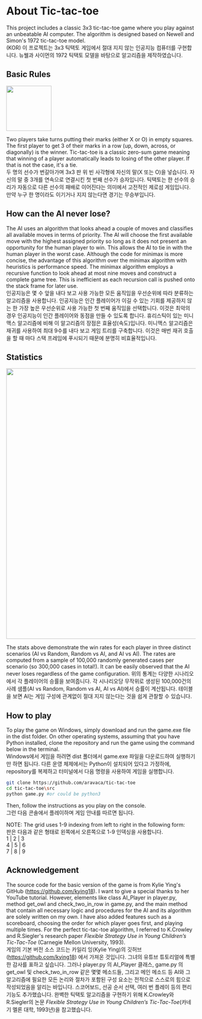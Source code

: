 # About Tic-tac-toe

This project includes a classic 3x3 tic-tac-toe game where you play against an unbeatable AI computer. The algorithm is designed based on Newell and Simon's 1972 tic-tac-toe model.<br/>
(KOR) 이 프로젝트는 3x3 틱택토 게임에서 절대 지지 않는 인공지능 컴퓨터를 구현합니다. 뉴웰과 사이먼의 1972 틱택토 모델을 바탕으로 알고리즘을 제작하였습니다.

## Basic Rules

<img src="https://github.com/aravaca/tic-tac-toe/assets/157980478/181351bb-eb24-40f3-bfb3-2b71541fc30b" width="120">

Two players take turns putting their marks (either X or O) in empty squares. The first player to get 3 of their marks in a row (up, down, across, or diagonally) is the winner. Tic-tac-toe is a classic zero-sum game meaning that winning of a player automatically leads to losing of the other player. If that is not the case, it's a tie. <br/>
두 명의 선수가 번갈아가며 3x3 판 위 빈 사각형에 자신의 말(X 또는 O)을 넣습니다. 자신의 말 중 3개를 연속으로 연결시킨 첫 번째 선수가 승자입니다. 틱택토는 한 선수의 승리가 자동으로 다른 선수의 패배로 이어진다는 의미에서 고전적인 제로섬 게임입니다. 만약 누구 한 명이라도 이기거나 지지 않는다면 경기는 무승부입니다.

## How can the AI never lose?

The AI uses an algorithm that looks ahead a couple of moves and classifies all available moves in terms of priority. The AI will choose the first available move with the highest assigned priority so long as it does not present an opportunity for the human player to win. This allows the AI to tie in with the human player in the worst case. Although the code for minimax is more concise, the advantage of this algorithm over the minimax algorithm with heuristics is performance speed. The minimax algorithm employs a recursive function to look ahead at most nine moves and construct a complete game tree. This is inefficient as each recursion call is pushed onto the stack frame for later use. <br/>
인공지능은 몇 수 앞을 내다 보고 사용 가능한 모든 움직임을 우선순위에 따라 분류하는 알고리즘을 사용합니다. 인공지능은 인간 플레이어가 이길 수 있는 기회를 제공하지 않는 한 가장 높은 우선순위로 사용 가능한 첫 번째 움직임을 선택합니다. 이것은 최악의 경우 인공지능이 인간 플레이어와 동점을 만들 수 있도록 합니다. 휴리스틱이 있는 미니맥스 알고리즘에 비해 이 알고리즘의 장점은 효율성(속도)입니다. 미니맥스 알고리즘은 재귀를 사용하여 최대 9수를 내다 보고 게임 트리를 구축합니다. 이것은 매번 재귀 호출을 할 때 마다 스택 프레임에 푸시되기 때문에 분명히 비효율적입니다.

## Statistics

<img src="https://github.com/aravaca/tic-tac-toe/assets/157980478/ce26aeb3-ebca-46c6-a979-1dc178e30083" width="720">

The stats above demonstrate the win rates for each player in three distinct scenarios (AI vs Random, Random vs AI, and AI vs AI). The rates are computed from a sample of 100,000 randomly generated cases per scenario (so 300,000 cases in total!). It can be easily observed that the AI never loses regardless of the game configuration.
위의 통계는 다양한 시나리오에서 각 플레이어의 승률을 보여줍니다. 각 시나리오당 무작위로 생성된 100,000건의 사례 샘플(AI vs Random, Random vs AI, AI vs AI)에서 승률이 계산됩니다. 테이블을 보면 AI는 게임 구성에 관계없이 절대 지지 않는다는 것을 쉽게 관찰할 수 있습니다.

## How to play

To play the game on Windows, simply download and run the game.exe file in the dist folder. On other operating systems, assuming that you have Python installed, clone the repository and run the game using the command below in the terminal.<br/>
Windows에서 게임을 하려면 dist 폴더에서 game.exe 파일을 다운로드하여 실행하기만 하면 됩니다. 다른 운영 체제에서는 Python이 설치되어 있다고 가정하에, repository를 복제하고 터미널에서 다음 명령을 사용하여 게임을 실행합니다.<br/>
```bash
git clone https://github.com/aravaca/tic-tac-toe
cd tic-tac-toe\src
python game.py #or could be python3
```
Then, follow the instructions as you play on the console.<br/>
그런 다음 콘솔에서 플레이하며 게임 안내를 따르면 됩니다.

NOTE:
The grid uses 1-9 indexing from left to right in the following form:<br/>
판은 다음과 같은 형태로 왼쪽에서 오른쪽으로 1-9 인덱싱을 사용합니다. <br/>
1 | 2 | 3<br/>
4 | 5 | 6<br/>
7 | 8 | 9<br/>

## Acknowledgement
The source code for the basic version of the game is from Kylie Ying's GitHub (https://github.com/kying18). I want to give a special thanks to her YouTube tutorial. However, elements like class AI_Player in player.py, method get_owl and check_two_in_row in game.py, and the main method that contain all necessary logic and procedures for the AI and its algorithm are solely written on my own. I have also added features such as a scoreboard, choosing the order for which player goes first, and playing multiple times. For the perfect tic-tac-toe algorithm, I referred to K.Crowley and R.Siegler's research paper *Flexible Strategy Use in Young Children’s Tic-Tac-Toe* (Carnegie Mellon University, 1993).<br/>
게임의 기본 버전 소스 코드는 카일리 잉(Kylie Ying)의 깃허브(https://github.com/kying18) 에서 가져온 것입니다. 그녀의 유튜브 튜토리얼에 특별한 감사를 표하고 싶습니다. 그러나 player.py 의 AI_Player 클래스, game.py 의 get_owl 및 check_two_in_row 같은 몇몇 메소드들, 그리고 메인 메소드 등 AI와 그 알고리즘에 필요한 모든 논리와 절차가 포함된 구성 요소는 전적으로 스스로의 힘으로 작성되었음을 알리는 바입니다. 스코어보드, 선공 순서 선택, 여러 번 플레이 등의 편리기능도 추가했습니다. 완벽한 틱택토 알고리즘을 구현하기 위해 K.Crowley와 R.Siegler의 논문 *Flexible Strategy Use in Young Children’s Tic-Tac-Toe*(카네기 멜론 대학, 1993년)을 참고했습니다.


